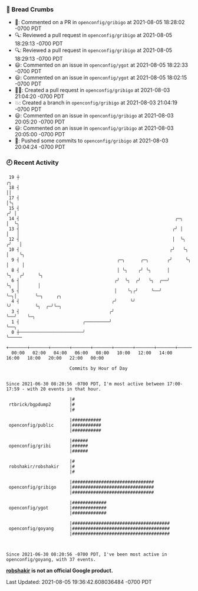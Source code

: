 ### 🍞 Bread Crumbs

 * 💬: Commented on a PR in  `openconfig/gribigo` at 2021-08-05 18:28:02 -0700 PDT
 * 🔍: Reviewed a pull request in  `openconfig/gribigo` at 2021-08-05 18:29:13 -0700 PDT
 * 🔍: Reviewed a pull request in  `openconfig/gribigo` at 2021-08-05 18:29:13 -0700 PDT
 * 😃: Commented on an issue in `openconfig/ygot` at 2021-08-05 18:22:33 -0700 PDT
 * 😃: Commented on an issue in `openconfig/ygot` at 2021-08-05 18:02:15 -0700 PDT
 * ✍🏼: Created a pull request in `openconfig/gribigo` at 2021-08-03 21:04:20 -0700 PDT
 * 💥: Created a branch in `openconfig/gribigo` at 2021-08-03 21:04:19 -0700 PDT
 * 😃: Commented on an issue in `openconfig/gribigo` at 2021-08-03 20:05:20 -0700 PDT
 * 😃: Commented on an issue in `openconfig/gribigo` at 2021-08-03 20:05:00 -0700 PDT
 * 🚢: Pushed some commits to `openconfig/gribigo` at 2021-08-03 20:04:24 -0700 PDT

### 🕘 Recent Activity
```
 19 ┼                                                                        ╭╮
 18 ┤                                                                        ││
 17 ┤                                                                        │╰╮
 15 ┤                                                                       ╭╯ │
 14 ┤                                                           ╭─╮         │  ╰╮
 13 ┤                                                          ╭╯ │         │   │
 12 ┤                                                          │  ╰╮       ╭╯   │
 10 ┤                                                         ╭╯   ╰╮      │    ╰╮
  9 ┤                                     ╭─╮      ╭─╮       ╭╯     ╰╮     │     │
  8 ┤                                     │ ╰╮    ╭╯ ╰╮      │       ╰╮   ╭╯     ╰╮
  6 ┤                                    ╭╯  ╰╮  ╭╯   ╰╮  ╭──╯        ╰╮  │       │
  5 ┤                                    │    ╰╮╭╯     ╰──╯            ╰─╮│       ╰─╮     ╭╮
  4 ┤                                   ╭╯     ╰╯                        ╰╯         ╰╮  ╭─╯╰─╮
  3 ┤                                  ╭╯                                            ╰──╯    ╰─╮
  1 ┤                        ╭─────────╯                                                       ╰──╮
  0 ┼────────────────────────╯                                                                    ╰─────
    +───────+───────+───────+───────+───────+───────+───────+───────+───────+───────+───────+───────+────
  00:00   02:00   04:00   06:00   08:00   10:00   12:00   14:00   16:00   18:00   20:00   22:00   00:00   

						Commits by Hour of Day


Since 2021-06-30 08:20:56 -0700 PDT, I'm most active between 17:00-17:59 - with 20 events in that hour.

```



```
                        |#
 rtbrick/bgpdump2       |#
                        |#

                        |###########
 openconfig/public      |###########
                        |###########

                        |######
 openconfig/gribi       |######
                        |######

                        |#
 robshakir/robshakir    |#
                        |#

                        |###############################
 openconfig/gribigo     |###############################
                        |###############################

                        |#############
 openconfig/ygot        |#############
                        |#############

                        |#####################################
 openconfig/goyang      |#####################################
                        |#####################################



Since 2021-06-30 08:20:56 -0700 PDT, I've been most active in openconfig/goyang, with 37 events.

```
**[robshakir](mailto:robjs@google.com) is not an official Google product.**  


Last Updated: 2021-08-05 19:36:42.608036484 -0700 PDT
